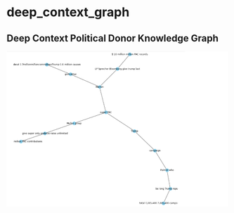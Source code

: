 # deep_context_graph


## Deep Context Political Donor Knowledge Graph

![Inference-Pipeline](https://github.com/s-c-soma/deep_context_graph/blob/main/documents/political_donor_kg.png)
